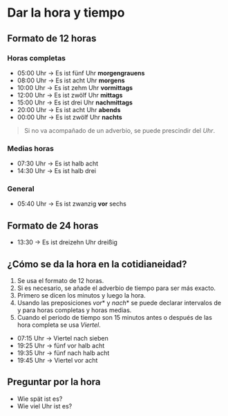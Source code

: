 # Dar la hora y tiempo

## Formato de 12 horas

### Horas completas

- 05:00 Uhr -> Es ist fünf Uhr **morgengrauens**
- 08:00 Uhr -> Es ist acht Uhr **morgens**
- 10:00 Uhr -> Es ist zehm Uhr **vormittags**
- 12:00 Uhr -> Es ist zwölf Uhr **mittags**
- 15:00 Uhr -> Es ist drei Uhr **nachmittags**
- 20:00 Uhr -> Es ist acht Uhr **abends**
- 00:00 Uhr -> Es ist zwölf Uhr **nachts**

> Si no va acompañado de un adverbio, se puede prescindir del *Uhr*.

### Medias horas

- 07:30 Uhr -> Es ist halb acht
- 14:30 Uhr -> Es ist halb drei

### General

- 05:40 Uhr -> Es ist zwanzig **vor** sechs

## Formato de 24 horas

- 13:30 -> Es ist dreizehn Uhr dreißig

## ¿Cómo se da la hora en la cotidianeidad?

1. Se usa el formato de 12 horas.
2. Si es necesario, se añade el adverbio de tiempo para ser más exacto.
3. Primero se dicen los minutos y luego la hora.
4. Usando las preposiciones *vor** y *nach** se puede declarar intervalos de y para horas completas
	y horas medias.
5. Cuando el periodo de tiempo son 15 minutos antes o después de las hora completa se usa
	*Viertel*.

- 07:15 Uhr -> Viertel nach sieben
- 19:25 Uhr -> fünf vor halb acht
- 19:35 Uhr -> fünf nach halb acht
- 19:45 Uhr -> Viertel vor acht

## Preguntar por la hora

- Wie spät ist es?
- Wie viel Uhr ist es?
